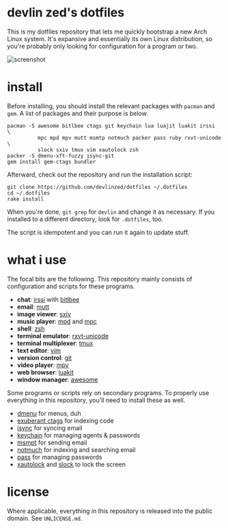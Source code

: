 devlin zed's dotfiles
=====================

This is my dotfiles repository that lets me quickly bootstrap a new Arch Linux
system.  It's expansive and essentially its own Linux distribution, so you're
probably only looking for configuration for a program or two.

![screenshot](https://raw.github.com/devlinzed/dotfiles/master/screenshot.png)

install
=======

Before installing, you should install the relevant packages with `pacman` and
`gem`.  A list of packages and their purpose is below.

    pacman -S awesome bitlbee ctags git keychain lua luajit luakit irssi      \
              mpc mpd mpv mutt msmtp notmuch packer pass ruby rxvt-unicode    \
              slock sxiv tmux vim xautolock zsh
    packer -S dmenu-xft-fuzzy isync-git
    gem install gem-ctags bundler

Afterward, check out the repository and run the installation script:

    git clone https://github.com/devlinzed/dotfiles ~/.dotfiles
    cd ~/.dotfiles
    rake install

When you're done, `git grep` for `devlin` and change it as necessary.  If you
installed to a different directory, look for `.dotfiles`, too.

The script is idempotent and you can run it again to update stuff.

what i use
==========

The focal bits are the following.  This repository mainly consists of
configuration and scripts for these programs.

* **chat**: [irssi](http://irssi.org) with [bitlbee](http://bitlbee.org)
* **email**: [mutt](http://mutt.org/)
* **image viewer**: [sxiv](https://bbs.archlinux.org/viewtopic.php?id=112643)
* **music player**: [mpd](http://mpd.wikia.com/wiki/Music_Player_Daemon_Wiki) and [mpc](http://mpd.wikia.com/wiki/Client:Mpc)
* **shell**: [zsh](http://zsh.org)
* **terminal emulator**: [rxvt-unicode](https://en.wikipedia.org/wiki/Rxvt)
* **terminal multiplexer**: [tmux](http://tmux.sourceforge.net/)
* **text editor**: [vim](http://vim.org)
* **version control**: [git](http://git-scm.org)
* **video player**: [mpv](http://mpv.io/index.html)
* **web browser**: [luakit](http://luakit.org)
* **window manager**: [awesome](http://awesome.naquadah.org/)

Some programs or scripts rely on secondary programs.  To properly use
everything in this repository, you'll need to install these as well.

* [dmenu](http://tools.suckless.org/dmenu/) for menus, duh
* [exuberant ctags](http://ctags.sourceforge.net/) for indexing code
* [isync](http://isync.sourceforge.net/) for syncing email
* [keychain](http://www.funtoo.org/wiki/Keychain) for managing agents & passwords
* [msmpt](http://msmtp.sourceforge.net) for sending email
* [notmuch](http://notmuchmail.org/) for indexing and searching email
* [pass](http://zx2c4.com/projects/password-store/) for managing passwords
* [xautolock](http://freecode.com/projects/xautolock) and
  [slock](http://tools.suckless.org/slock) to lock the screen

license
=======

Where applicable, everything in this repository is released into the public
domain.  See `UNLICENSE.md`.
